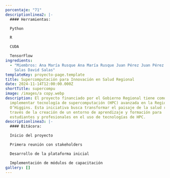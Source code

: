 ```yaml
---
porcentaje: "71"
descriptionlinea2: |-
  #### Herramientas: 

  Python 

  R 

  CUDA 

  TensorFlow
ingredients:
  - "Miembros: Ana María Rusque Ana María Rusque Juan Pérez Juan Pérez David
    Salas David Salas"
templateKey: proyecto-page.template
title: Supercomputación para Innovación en Salud Regional
date: 2024-11-14T12:00:00.000Z
shortTitle: supercompu
image: /images/a copy.webp
description: El proyecto financiado por el Gobierno Regional tiene como objetivo
  implementar tecnología de supercomputación (HPC) avanzada en la Región de
  O’Higgins. Esta iniciativa busca transformar el paisaje de la salud regional a
  través de la creación de un entorno de aprendizaje y formación para
  estudiantes y profesionales en el uso de tecnologías de HPC.
descriptionlinea3: |-
  #### Bitácora: 

  Inicio del proyecto 

  Primera reunión con stakeholders 

  Desarrollo de la plataforma inicial 

  Implementación de módulos de capacitación
gallery: []
---
```


